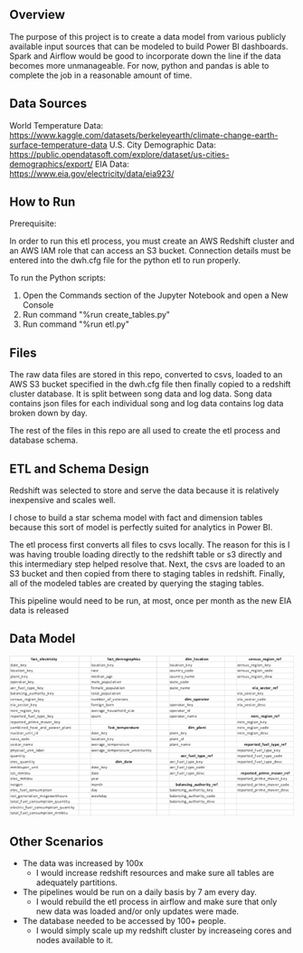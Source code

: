 ## Overview

The purpose of this project is to create a data model from various publicly available input sources that can be modeled to build Power BI dashboards. Spark and Airflow would be good to incorporate down the line if the data becomes more unmanageable. For now, python and pandas is able to complete the job in a reasonable amount of time.

## Data Sources

World Temperature Data: https://www.kaggle.com/datasets/berkeleyearth/climate-change-earth-surface-temperature-data
U.S. City Demographic Data: https://public.opendatasoft.com/explore/dataset/us-cities-demographics/export/
EIA Data: https://www.eia.gov/electricity/data/eia923/

## How to Run

Prerequisite:

In order to run this etl process, you must create an AWS Redshift cluster and an AWS IAM role that can access an S3 bucket. Connection details must be entered into the dwh.cfg file for the python etl to run properly.

To run the Python scripts: 

1. Open the Commands section of the Jupyter Notebook and open a New Console
2. Run command "%run create_tables.py"
3. Run command "%run etl.py"

## Files

The raw data files are stored in this repo, converted to csvs, loaded to an AWS S3 bucket specified in the dwh.cfg file then finally copied to a redshift cluster database. It is split between song data and log data. Song data contains json files for each individual song and log data contains log data broken down by day.

The rest of the files in this repo are all used to create the etl process and database schema.

## ETL and Schema Design

Redshift was selected to store and serve the data because it is relatively inexpensive and scales well.

I chose to build a star schema model with fact and dimension tables because this sort of model is perfectly suited for analytics in Power BI. 

The etl process first converts all files to csvs locally. The reason for this is I was having trouble loading directly to the redshift table or s3 directly and this intermediary step helped resolve that. Next, the csvs are loaded to an S3 bucket and then copied from there to staging tables in redshift. Finally, all of the modeled tables are created by querying the staging tables.

This pipeline would need to be run, at most, once per month as the new EIA data is released

## Data Model

![alt text](https://github.com/jamesrobsn/udacity-dend-jr/blob/master/model.png?raw=true)

## Other Scenarios

* The data was increased by 100x
    * I would increase redshift resources and make sure all tables are adequately partitions.
* The pipelines would be run on a daily basis by 7 am every day.
    * I would rebuild the etl process in airflow and make sure that only new data was loaded and/or only updates were made.
* The database needed to be accessed by 100+ people.
    * I would simply scale up my redshift cluster by increaseing cores and nodes available to it.